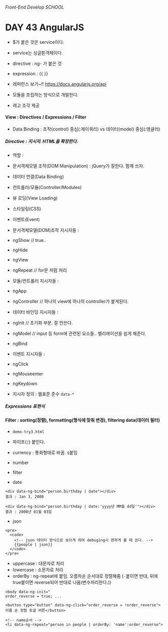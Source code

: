 ###### Front-End Develop SCHOOL

# DAY 43 AngularJS

- $가 붙은 것은 service이다. 
- service는 싱글톤객체이다. 

- directive : ng- 가 붙은 것
- expression : {{ }}

- 레퍼런스 보기~!! <https://docs.angularjs.org/api>

- 모듈을 조립하는 방식으로 개발한다. 
 - 레고 조각 제공

#### View : Directives / Expressions / Filter

- Data Binding : 조작(control) 중심(:제이쿼리) vs 데이터(model) 중심(:앵귤러)

##### Directive : 지시자. HTML을 확장한다. 
- 역할 : 
 - 문서객체모델 조작(DOM Manipulation) : jQuery가 잘한다. 함께 쓰자.
 - 데이터 연결(Data Binding)
 - 컨트롤러/모듈(Controller/Modules)
 - 뷰 로딩(View Loading)
 - 스타일링(CSS)
 - 이벤트(Event)

- 문서객체모델(DOM)조작 지시자들 :
 - ngShow // true..
 - ngHide
 - ngView
 - ngRepeat // for문 처럼 처리 

- 모듈/컨트롤러 지시자들 :
 - ngApp
 - ngController // 하나의 view에 하나의 controller가 붙게된다. 

- 데이터 바인딩 지시자들 :
 - ngInit // 초기화 부분. 잘 안쓴다. 
 - ngModel // input 등 form에 관련된 요소들.. 벨리에이션을 쉽게 해준다.
 - ngBind

- 이벤트 지시자들 : 
 - ngClick
 - ngMouseenter
 - ngKeydown

- 지시자 정의 : 웹표준 준수 `data-*`

##### Expressions 표현식

#### Filter : sorting(정렬), formatting(형식에 맞춰 변경), filtering data(데이터 필터)

- `demo-try3.html`

- 파이프(`|`) 붙인다.

- currency : 통화형태로 바꿈. `$`붙임
- number
- filter 
- date

```
<div data-ng-bind="person.birthday | date"></div> 
결과 : Jan 3, 2000

<div data-ng-bind="person.birthday | date:'yyyy년 MM월 dd일'"></div>
결과 : 2000년 01월 03일
```

- json

```
<pre>
  <code>
    <!-- json 데이터 방식으로 보이게 하여 debuging시 편하게 볼 때 쓴다. -->
    {{people | json}}
  </code>
</pre>
```

- uppercase : 대문자로 처리
- lowercase : 소문자로 처리
- orderBy : ng-repeat에 붙임. 오름차순 순서대로 정렬해줌 (`-`붙이면 반대, 뒤에 true붙이면 reverse되어 반대로 나옴(변수처리한다.))

```
<body data-ng-init="
order_reverse = true; ...

<button type="button" data-ng-click="order_reverse = !order_reverse">이름 순 정렬 토글 버튼</button>

<!-- name순서 -->
<li data-ng-repeat="person in people | orderBy: 'name':order_reverse">
```
